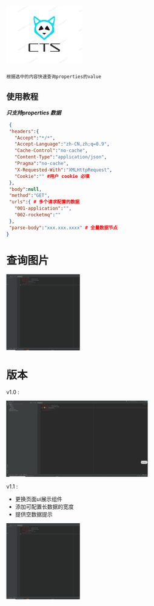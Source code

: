 # <img height="150" src="img/pluginIcon.png" width="200"/> 
    根据选中的内容快速查询properties的value

## 使用教程
***只支持properties 数据***
 ```json
  {
  "headers":{
    "Accept":"*/*",
    "Accept-Language":"zh-CN,zh;q=0.9",
    "Cache-Control":"no-cache",
    "Content-Type":"application/json",
    "Pragma":"no-cache",
    "X-Requested-With":"XMLHttpRequest",
    "Cookie":"" #用户 cookie 必填
  },
  "body":null,
  "method":"GET",
  "urls":{ # 多个请求配置的数据
    "001-application":"",
    "002-rocketmq":""
  },
  "parse-body":"xxx.xxx.xxxx" # 全量数据节点
}
 ```
# 查询图片
<img src="img/git-show.gif" height="200">

# 版本
v1.0 :

<img src="img/gif-show.gif" height="200">

 v1.1 :
  - 更换页面ui展示组件
  - 添加可配置长数据的宽度
  - 提供空数据提示

<img src="img/git-show.gif" height="200">

